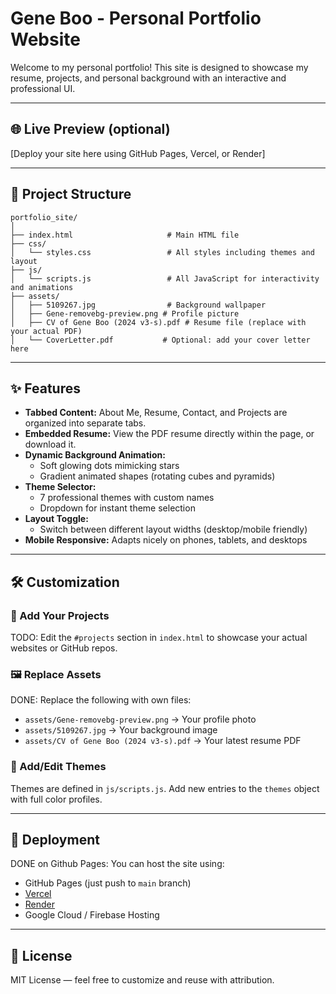 # Gene Boo - Personal Portfolio Website

Welcome to my personal portfolio! This site is designed to showcase my resume, projects, and personal background with an interactive and professional UI.

---

## 🌐 Live Preview (optional)
[Deploy your site here using GitHub Pages, Vercel, or Render]

---

## 📁 Project Structure

```
portfolio_site/
│
├── index.html                     # Main HTML file
├── css/
│   └── styles.css                 # All styles including themes and layout
├── js/
│   └── scripts.js                 # All JavaScript for interactivity and animations
├── assets/
│   ├── 5109267.jpg                # Background wallpaper
│   ├── Gene-removebg-preview.png # Profile picture
│   ├── CV of Gene Boo (2024 v3-s).pdf # Resume file (replace with your actual PDF)
│   └── CoverLetter.pdf           # Optional: add your cover letter here
```

---

## ✨ Features

- **Tabbed Content:** About Me, Resume, Contact, and Projects are organized into separate tabs.
- **Embedded Resume:** View the PDF resume directly within the page, or download it.
- **Dynamic Background Animation:**
  - Soft glowing dots mimicking stars
  - Gradient animated shapes (rotating cubes and pyramids)
- **Theme Selector:**
  - 7 professional themes with custom names
  - Dropdown for instant theme selection
- **Layout Toggle:**
  - Switch between different layout widths (desktop/mobile friendly)
- **Mobile Responsive:** Adapts nicely on phones, tablets, and desktops

---

## 🛠️ Customization

### 🔧 Add Your Projects
TODO: Edit the `#projects` section in `index.html` to showcase your actual websites or GitHub repos.

### 🖼️ Replace Assets
DONE: Replace the following with own files:
- `assets/Gene-removebg-preview.png` → Your profile photo
- `assets/5109267.jpg` → Your background image
- `assets/CV of Gene Boo (2024 v3-s).pdf` → Your latest resume PDF

### 🎨 Add/Edit Themes
Themes are defined in `js/scripts.js`. Add new entries to the `themes` object with full color profiles.

---

## 🚀 Deployment

DONE on Github Pages: You can host the site using:
- GitHub Pages (just push to `main` branch)
- [Vercel](https://vercel.com)
- [Render](https://render.com)
- Google Cloud / Firebase Hosting


---

## 📄 License

MIT License — feel free to customize and reuse with attribution.
